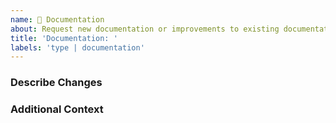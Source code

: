 ```yaml
---
name: 📃 Documentation
about: Request new documentation or improvements to existing documentation
title: 'Documentation: '
labels: 'type | documentation'
---
```

### Describe Changes
<!-- A clear and concise description of what is being added/changed. -->

### Additional Context
<!-- Add any other context about the problem. -->

